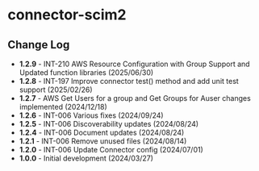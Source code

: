 # connector-scim2

## Change Log 
+ **1.2.9** - INT-210 AWS Resource Configuration with Group Support and Updated function libraries (2025/06/30)
+ **1.2.8** - INT-197 Improve connector test() method and add unit test support (2025/02/26)
+ **1.2.7** - AWS Get Users for a group and Get Groups for Auser changes implemented (2024/12/18)
+ **1.2.6** - INT-006 Various fixes (2024/09/24)
+ **1.2.5** - INT-006 Discoverability updates (2024/08/24)
+ **1.2.4** - INT-006 Document updates (2024/08/24)
+ **1.2.1** - INT-006 Remove unused files (2024/08/14)
+ **1.2.0** - INT-006 Update Connector config (2024/07/01)
+ **1.0.0** - Initial development (2024/03/27)
